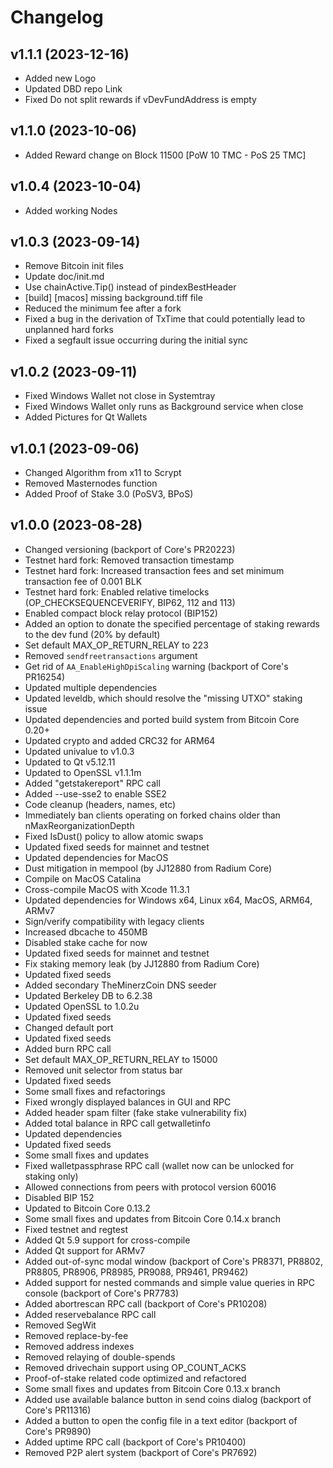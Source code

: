 # Changelog

## v1.1.1 (2023-12-16)
- Added new Logo
- Updated DBD repo Link
- Fixed Do not split rewards if vDevFundAddress is empty

## v1.1.0 (2023-10-06)
- Added Reward change on Block 11500 [PoW 10 TMC - PoS 25 TMC]

## v1.0.4 (2023-10-04)
- Added working Nodes

## v1.0.3 (2023-09-14)
- Remove Bitcoin init files
- Update doc/init.md
- Use chainActive.Tip() instead of pindexBestHeader
- [build] [macos] missing background.tiff file
- Reduced the minimum fee after a fork
- Fixed a bug in the derivation of TxTime that could potentially lead to unplanned hard forks
- Fixed a segfault issue occurring during the initial sync
 
## v1.0.2 (2023-09-11)
- Fixed Windows Wallet not close in Systemtray
- Fixed Windows Wallet only runs as Background service when close
- Added Pictures for Qt Wallets

## v1.0.1 (2023-09-06)
- Changed Algorithm from x11 to Scrypt
- Removed Masternodes function
- Added Proof of Stake 3.0 (PoSV3, BPoS)

## v1.0.0 (2023-08-28)
- Changed versioning (backport of Core's PR20223)
- Testnet hard fork: Removed transaction timestamp
- Testnet hard fork: Increased transaction fees and set minimum transaction fee of 0.001 BLK
- Testnet hard fork: Enabled relative timelocks (OP_CHECKSEQUENCEVERIFY, BIP62, 112 and 113)
- Enabled compact block relay protocol (BIP152)
- Added an option to donate the specified percentage of staking rewards to the dev fund (20% by default)
- Set default MAX_OP_RETURN_RELAY to 223
- Removed `sendfreetransactions` argument
- Get rid of `AA_EnableHighDpiScaling` warning (backport of Core's PR16254)
- Updated multiple dependencies
- Updated leveldb, which should resolve the "missing UTXO" staking issue
- Updated dependencies and ported build system from Bitcoin Core 0.20+
- Updated crypto and added CRC32 for ARM64
- Updated univalue to v1.0.3
- Updated to Qt v5.12.11
- Updated to OpenSSL v1.1.1m
- Added "getstakereport" RPC call
- Added --use-sse2 to enable SSE2
- Code cleanup (headers, names, etc)
- Immediately ban clients operating on forked chains older than nMaxReorganizationDepth
- Fixed IsDust() policy to allow atomic swaps
- Updated fixed seeds for mainnet and testnet
- Updated dependencies for MacOS
- Dust mitigation in mempool (by JJ12880 from Radium Core) 
- Compile on MacOS Catalina
- Cross-compile MacOS with Xcode 11.3.1
- Updated dependencies for Windows x64, Linux x64, MacOS, ARM64, ARMv7
- Sign/verify compatibility with legacy clients 
- Increased dbcache to 450MB
- Disabled stake cache for now
- Updated fixed seeds for mainnet and testnet
- Fix staking memory leak (by JJ12880 from Radium Core)
- Updated fixed seeds
- Added secondary TheMinerzCoin DNS seeder
- Updated Berkeley DB to 6.2.38
- Updated OpenSSL to 1.0.2u
- Updated fixed seeds
- Changed default port
- Updated fixed seeds
- Added burn RPC call
- Set default MAX_OP_RETURN_RELAY to 15000
- Removed unit selector from status bar
- Updated fixed seeds
- Some small fixes and refactorings
- Fixed wrongly displayed balances in GUI and RPC
- Added header spam filter (fake stake vulnerability fix)
- Added total balance in RPC call getwalletinfo
- Updated dependencies
- Updated fixed seeds
- Some small fixes and updates
- Fixed walletpassphrase RPC call (wallet now can be unlocked for staking only)
- Allowed connections from peers with protocol version 60016
- Disabled BIP 152
- Updated to Bitcoin Core 0.13.2
- Some small fixes and updates from Bitcoin Core 0.14.x branch
- Fixed testnet and regtest
- Added Qt 5.9 support for cross-compile
- Added Qt support for ARMv7
- Added out-of-sync modal window (backport of Core's PR8371, PR8802, PR8805, PR8906, PR8985, PR9088, PR9461, PR9462)
- Added support for nested commands and simple value queries in RPC console (backport of Core's PR7783)
- Added abortrescan RPC call (backport of Core's PR10208)
- Added reservebalance RPC call
- Removed SegWit
- Removed replace-by-fee
- Removed address indexes
- Removed relaying of double-spends
- Removed drivechain support using OP_COUNT_ACKS
- Proof-of-stake related code optimized and refactored
- Some small fixes and updates from Bitcoin Core 0.13.x branch
- Added use available balance button in send coins dialog (backport of Core's PR11316)
- Added a button to open the config file in a text editor (backport of Core's PR9890)
- Added uptime RPC call (backport of Core's PR10400)
- Removed P2P alert system (backport of Core's PR7692)